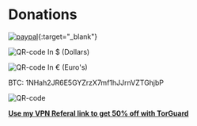 # Donations

[![paypal](https://raw.githubusercontent.com/TRaSH-/Tutorials-FAQ/master/images/coffee-paypal.png)](https://www.paypal.com/cgi-bin/webscr?cmd=_s-xclick&hosted_button_id=P95QYT5662VLN"){:target="_blank"}

![QR-code](https://raw.githubusercontent.com/TRaSH-/Tutorials-FAQ/master/images/QR-code-US.png) In $ (Dollars)

![QR-code](https://raw.githubusercontent.com/TRaSH-/Tutorials-FAQ/master/images/QR-code-EU.png) In € (Euro's)

BTC:  1NHah2JR6E5GYZrzX7mf1hJJrnVZTGhjbP

![QR-code](https://raw.githubusercontent.com/TRaSH-/Tutorials-FAQ/master/images/QR-code-BTC.png)

[**Use my VPN Referal link to get 50% off with TorGuard**](https://trash-.github.io/Tutorials-FAQ/Misc/How-to-setup-Torguard-for-port-forwarding/)